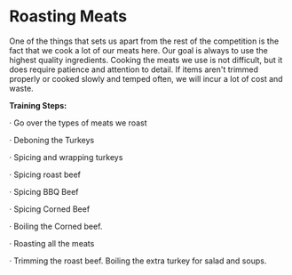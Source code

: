 # Roasting Meats

One of the things that sets us apart from the rest of the competition is the fact that we cook a lot of our meats here. Our goal is always to use the highest quality ingredients. Cooking the meats we use is not difficult, but it does require patience and attention to detail. If items aren't trimmed properly or cooked slowly and temped often, we will incur a lot of cost and waste.

**Training Steps:**

·         Go over the types of meats we roast

·         Deboning the Turkeys

·         Spicing and wrapping turkeys

·         Spicing roast beef

·         Spicing BBQ Beef

·         Spicing Corned Beef

·         Boiling the Corned beef.

·         Roasting all the meats

·         Trimming the roast beef. Boiling the extra turkey for salad and soups.

